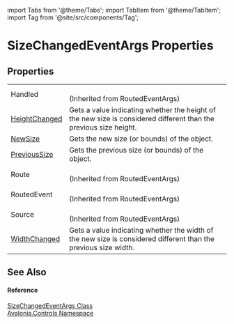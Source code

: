 import Tabs from '@theme/Tabs'; 
import TabItem from '@theme/TabItem'; 
import Tag from '@site/src/components/Tag'; 

# SizeChangedEventArgs Properties




## Properties
<table>
<tr>
<td>Handled</td>
<td><br />(Inherited from RoutedEventArgs)</td>
</tr>
<tr>
<td><a href="P_Avalonia_Controls_SizeChangedEventArgs_HeightChanged">HeightChanged</a></td>
<td>Gets a value indicating whether the height of the new size is considered different than the previous size height.</td>
</tr>
<tr>
<td><a href="P_Avalonia_Controls_SizeChangedEventArgs_NewSize">NewSize</a></td>
<td>Gets the new size (or bounds) of the object.</td>
</tr>
<tr>
<td><a href="P_Avalonia_Controls_SizeChangedEventArgs_PreviousSize">PreviousSize</a></td>
<td>Gets the previous size (or bounds) of the object.</td>
</tr>
<tr>
<td>Route</td>
<td><br />(Inherited from RoutedEventArgs)</td>
</tr>
<tr>
<td>RoutedEvent</td>
<td><br />(Inherited from RoutedEventArgs)</td>
</tr>
<tr>
<td>Source</td>
<td><br />(Inherited from RoutedEventArgs)</td>
</tr>
<tr>
<td><a href="P_Avalonia_Controls_SizeChangedEventArgs_WidthChanged">WidthChanged</a></td>
<td>Gets a value indicating whether the width of the new size is considered different than the previous size width.</td>
</tr>
</table>

## See Also


#### Reference
<a href="T_Avalonia_Controls_SizeChangedEventArgs">SizeChangedEventArgs Class</a>  
<a href="N_Avalonia_Controls">Avalonia.Controls Namespace</a>  
